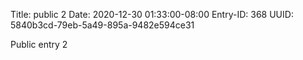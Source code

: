 Title: public 2
Date: 2020-12-30 01:33:00-08:00
Entry-ID: 368
UUID: 5840b3cd-79eb-5a49-895a-9482e594ce31

Public entry 2